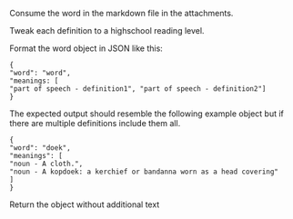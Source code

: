 Consume the word in the markdown file in the attachments.

Tweak each definition to a highschool reading level.

Format the word object in JSON like this:

```
{
"word": "word",
"meanings: [
"part of speech - definition1", "part of speech - definition2"]
}
```

The expected output should resemble the following example object but if there are multiple definitions include them all.

```
{
"word": "doek",
"meanings": [
"noun - A cloth.",
"noun - A kopdoek: a kerchief or bandanna worn as a head covering"
]
}
```

Return the object without additional text